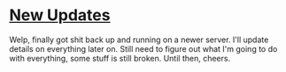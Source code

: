 # [New Updates](/new-updates)

Welp, finally got shit back up and running on a newer server. I'll update details on everything later on. Still need to figure out what I'm going to do with everything, some stuff is still broken. Until then, cheers.
